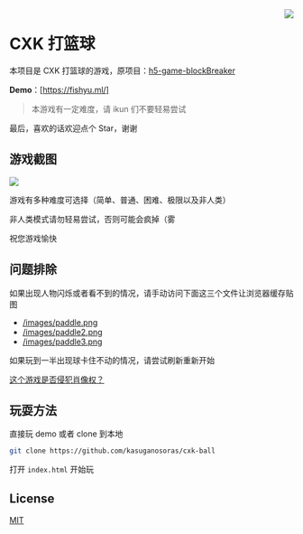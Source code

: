 <img src="https://i.imgur.com/aoB8Er1.png" align=right />

# CXK 打篮球

本项目是 CXK 打篮球的游戏，原项目：[h5-game-blockBreaker](https://github.com/yangyunhe369/h5-game-blockBreaker)

**Demo**：[https://fishyu.ml/]

> 本游戏有一定难度，请 ikun 们不要轻易尝试

最后，喜欢的话欢迎点个 Star，谢谢

## 游戏截图

![](https://i.imgur.com/gVfLn4a.png)

游戏有多种难度可选择（简单、普通、困难、极限以及非人类）

非人类模式请勿轻易尝试，否则可能会疯掉（雾

祝您游戏愉快

## 问题排除

如果出现人物闪烁或者看不到的情况，请手动访问下面这三个文件让浏览器缓存贴图

- [/images/paddle.png](https://cxk.ssrr.one/images/paddle.png)
- [/images/paddle2.png](https://cxk.ssrr.one/images/paddle2.png)
- [/images/paddle3.png](https://cxk.ssrr.one/images/paddle3.png)

如果玩到一半出现球卡住不动的情况，请尝试刷新重新开始

[这个游戏是否侵犯肖像权？](about.md)

## 玩耍方法

直接玩 demo 或者 clone 到本地
```bash
git clone https://github.com/kasuganosoras/cxk-ball
```
打开 `index.html` 开始玩

## License

[MIT](LICENSE)
